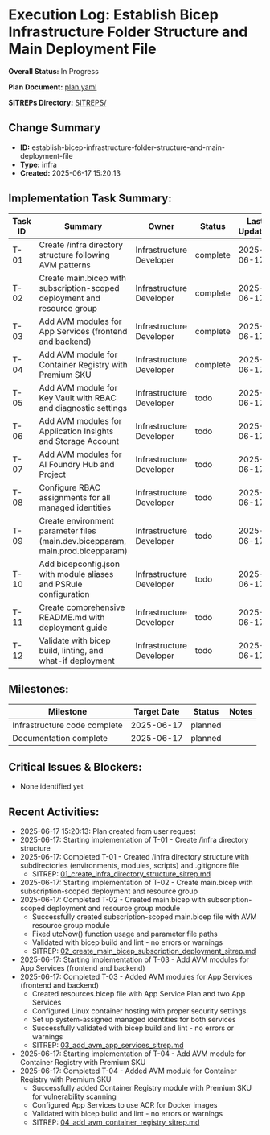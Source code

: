 # Execution Log: Establish Bicep Infrastructure Folder Structure and Main Deployment File

**Overall Status:** In Progress

**Plan Document:** [plan.yaml](./plan.yaml)

**SITREPs Directory:** [SITREPS/](./SITREPS/)

## Change Summary
- **ID:** establish-bicep-infrastructure-folder-structure-and-main-deployment-file
- **Type:** infra
- **Created:** 2025-06-17 15:20:13

## Implementation Task Summary:

| Task ID | Summary | Owner | Status | Last Updated |
|---------|---------|-------|--------|--------------|
| T-01 | Create /infra directory structure following AVM patterns | Infrastructure Developer | complete | 2025-06-17 |
| T-02 | Create main.bicep with subscription-scoped deployment and resource group | Infrastructure Developer | complete | 2025-06-17 |
| T-03 | Add AVM modules for App Services (frontend and backend) | Infrastructure Developer | complete | 2025-06-17 |
| T-04 | Add AVM module for Container Registry with Premium SKU | Infrastructure Developer | complete | 2025-06-17 |
| T-05 | Add AVM module for Key Vault with RBAC and diagnostic settings | Infrastructure Developer | todo | 2025-06-17 |
| T-06 | Add AVM modules for Application Insights and Storage Account | Infrastructure Developer | todo | 2025-06-17 |
| T-07 | Add AVM modules for AI Foundry Hub and Project | Infrastructure Developer | todo | 2025-06-17 |
| T-08 | Configure RBAC assignments for all managed identities | Infrastructure Developer | todo | 2025-06-17 |
| T-09 | Create environment parameter files (main.dev.bicepparam, main.prod.bicepparam) | Infrastructure Developer | todo | 2025-06-17 |
| T-10 | Add bicepconfig.json with module aliases and PSRule configuration | Infrastructure Developer | todo | 2025-06-17 |
| T-11 | Create comprehensive README.md with deployment guide | Infrastructure Developer | todo | 2025-06-17 |
| T-12 | Validate with bicep build, linting, and what-if deployment | Infrastructure Developer | todo | 2025-06-17 |

## Milestones:

| Milestone | Target Date | Status | Notes |
|-----------|-------------|--------|-------|
| Infrastructure code complete | 2025-06-17 | planned |  |
| Documentation complete | 2025-06-17 | planned |  |

## Critical Issues & Blockers:
* None identified yet

## Recent Activities:
* 2025-06-17 15:20:13: Plan created from user request
* 2025-06-17: Starting implementation of T-01 - Create /infra directory structure
* 2025-06-17: Completed T-01 - Created /infra directory structure with subdirectories (environments, modules, scripts) and .gitignore file
  - SITREP: [01_create_infra_directory_structure_sitrep.md](./SITREPS/01_create_infra_directory_structure_sitrep.md)
* 2025-06-17: Starting implementation of T-02 - Create main.bicep with subscription-scoped deployment and resource group
* 2025-06-17: Completed T-02 - Created main.bicep with subscription-scoped deployment and resource group module
  - Successfully created subscription-scoped main.bicep file with AVM resource group module
  - Fixed utcNow() function usage and parameter file paths
  - Validated with bicep build and lint - no errors or warnings
  - SITREP: [02_create_main_bicep_subscription_deployment_sitrep.md](./SITREPS/02_create_main_bicep_subscription_deployment_sitrep.md)
* 2025-06-17: Starting implementation of T-03 - Add AVM modules for App Services (frontend and backend)
* 2025-06-17: Completed T-03 - Added AVM modules for App Services (frontend and backend)
  - Created resources.bicep file with App Service Plan and two App Services
  - Configured Linux container hosting with proper security settings
  - Set up system-assigned managed identities for both services
  - Successfully validated with bicep build and lint - no errors or warnings
  - SITREP: [03_add_avm_app_services_sitrep.md](./SITREPS/03_add_avm_app_services_sitrep.md)
* 2025-06-17: Starting implementation of T-04 - Add AVM module for Container Registry with Premium SKU
* 2025-06-17: Completed T-04 - Added AVM module for Container Registry with Premium SKU
  - Successfully added Container Registry module with Premium SKU for vulnerability scanning
  - Configured App Services to use ACR for Docker images
  - Validated with bicep build and lint - no errors or warnings
  - SITREP: [04_add_avm_container_registry_sitrep.md](./SITREPS/04_add_avm_container_registry_sitrep.md)
